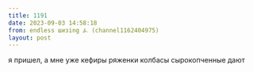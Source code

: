 ```yaml
---
title: 1191
date: 2023-09-03 14:58:18
from: endless шизing ⍼ (channel1162404975)
layout: post
---
```


я пришел, а мне уже кефиры ряженки колбасы сырокопченные дают
